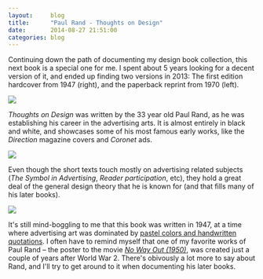 ```yaml
---
layout:     blog
title:      "Paul Rand - Thoughts on Design"
date:       2014-08-27 21:51:00
categories: blog
---
```


Continuing down the path of documenting my design book collection, this next book is a special one for me. I spent about 5 years looking for a decent version of it, and ended up finding two versions in 2013: The first edition hardcover from 1947 (right), and the paperback reprint from 1970 (left).

<div class="wide-750">
  <img src="{% asset_path blog/books/thoughtsondesign1.jpg %}" />
</div>

*Thoughts on Design* was written by the 33 year old Paul Rand, as he was establishing his career in the advertising arts. It is almost entirely in black and white, and showcases some of his most famous early works, like the *Direction* magazine covers and *Coronet* ads.

<div class="wide-750">
  <img src="{% asset_path blog/books/thoughtsondesign2.jpg %}" />
</div>

Even though the short texts touch mostly on advertising related subjects (*The Symbol in Advertising*, *Reader participation*, etc), they hold a great deal of the general design theory that he is known for (and that fills many of his later books).

<div class="wide-750">
  <img src="{% asset_path blog/books/thoughtsondesign3.jpg %}" />
</div>

It's still mind-boggling to me that this book was written in 1947, at a time where advertising art was dominated by [pastel colors and handwritten quotations](https://www.google.com/search?q=advertising+1940%27s&espv=2&source=lnms&tbm=isch&sa=X&ei=LZD-U6m-Gca7ogSCyIGoBg&ved=0CAYQ_AUoAQ&biw=1393&bih=802). I often have to remind myself that one of my favorite works of Paul Rand – the poster to the movie [*No Way Out (1950)*](http://img1.wikia.nocookie.net/__cb20140108215153/scratchpad/images/e/ee/1950_-_No_Way_Out_Movie_Poster.jpg), was created just a couple of years after World War 2. There's obivously a lot more to say about Rand, and I'll try to get around to it when documenting his later books.